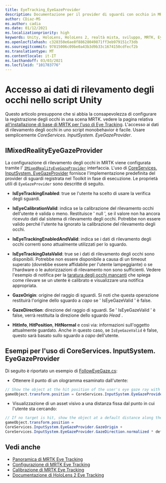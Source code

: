 ```yaml
---
title: EyeTracking_EyeGazeProvider
description: Documentazione per il provider di sguardi con occhio in MRTK
author: CDiaz-MS
ms.author: cadia
ms.date: 01/12/2021
ms.localizationpriority: high
keywords: Unity, HoloLens, HoloLens 2, realtà mista, sviluppo, MRTK, EyeTracking, EyeGaze,
ms.openlocfilehash: c328350e6ae8f88628049871ff3eb979151c73db
ms.sourcegitcommit: 97815006c09be0a43b3d9b33c1674150cdfecf2b
ms.translationtype: MT
ms.contentlocale: it-IT
ms.lasthandoff: 03/03/2021
ms.locfileid: "101783776"
---
```

# <a name="accessing-eye-tracking-data-in-your-unity-script"></a>Accesso ai dati di rilevamento degli occhi nello script Unity

Questo articolo presuppone che si abbia la consapevolezza di configurare la registrazione degli occhi in una scena MRTK. vedere la pagina relativa [all'installazione di base di MRTK per l'uso di Eye Tracking](eye-tracking-basic-setup.md).
L'accesso ai dati di rilevamento degli occhi in uno script monobehavior è facile. Usare semplicemente *CoreServices. InputSystem. EyeGazeProvider*.

## <a name="imixedrealityeyegazeprovider"></a>IMixedRealityEyeGazeProvider

La configurazione di rilevamento degli occhi in MRTK viene configurata tramite l' [`IMixedRealityEyeGazeProvider`](xref:Microsoft.MixedReality.Toolkit.Input.IMixedRealityEyeGazeProvider) interfaccia. L'uso di [CoreServices. InputSystem. EyeGazeProvider](eye-tracking-eye-gaze-provider.md) fornisce l'implementazione predefinita del provider di sguardi registrata nel Toolkit in fase di esecuzione.
Le proprietà utili di `EyeGazeProvider` sono descritte di seguito.

- **IsEyeTrackingEnabled**: true se l'utente ha scelto di usare la verifica degli sguardi.

- **IsEyeCalibrationValid**: indica se la calibrazione del rilevamento occhi dell'utente è valida o meno.
Restituisce ' null ', se il valore non ha ancora ricevuto dati dal sistema di rilevamento degli occhi.
Potrebbe non essere valido perché l'utente ha ignorato la calibrazione del rilevamento degli occhi.

- **IsEyeTrackingEnabledAndValid**: indica se i dati di rilevamento degli occhi correnti sono attualmente utilizzati per lo sguardo.

- **IsEyeTrackingDataValid**: true se i dati di rilevamento degli occhi sono disponibili.
Potrebbe non essere disponibile a causa di un timeout superato (dovrebbe essere affidabile per l'utente lampeggiante) o se l'hardware o le autorizzazioni di rilevamento non sono sufficienti.
Vedere l'esempio di notifica per la [taratura degli occhi mancanti](eye-tracking-is-user-calibrated.md) che spiega come rilevare se un utente è calibrato e visualizzare una notifica appropriata.

- **GazeOrigin**: origine del raggio di sguardi.
Si noti che questa operazione restituirà l'origine dello sguardo a *capo* se ' IsEyeGazeValid ' è false.

- **GazeDirection**: direzione del raggio di sguardi.
Se ' IsEyeGazeValid ' è false, verrà restituita la direzione dello sguardo *Head* .

- **HitInfo**, **HitPosition**, **HitNormal** e così via: informazioni sull'oggetto attualmente guardato.
Anche in questo caso, se `IsEyeGazeValid` è false, questo sarà basato sullo sguardo a *capo* dell'utente.

## <a name="examples-for-using-coreservicesinputsystemeyegazeprovider"></a>Esempi per l'uso di CoreServices. InputSystem. EyeGazeProvider

Di seguito è riportato un esempio di [FollowEyeGaze.cs](xref:Microsoft.MixedReality.Toolkit.Examples.Demos.EyeTracking.FollowEyeGaze):

- Ottenere il punto di un ologramma esaminato dall'utente:

```c#
// Show the object at the hit position of the user's eye gaze ray with the target.
gameObject.transform.position = CoreServices.InputSystem.EyeGazeProvider.HitPosition;
```

- Visualizzazione di un asset visivo a una distanza fissa dal punto in cui l'utente sta cercando:

```c#
// If no target is hit, show the object at a default distance along the gaze ray.
gameObject.transform.position =
CoreServices.InputSystem.EyeGazeProvider.GazeOrigin +
CoreServices.InputSystem.EyeGazeProvider.GazeDirection.normalized * defaultDistanceInMeters;
```

## <a name="see-also"></a>Vedi anche

- [Panoramica di MRTK Eye Tracking](eye-tracking-main.md)
- [Configurazione di MRTK Eye Tracking](eye-tracking-basic-setup.md)
- [Calibrazione di MRTK Eye Tracking](eye-tracking-is-user-calibrated.md)
- [Documentazione di HoloLens 2 Eye Tracking](https://docs.microsoft.com/windows/mixed-reality/eye-tracking)
